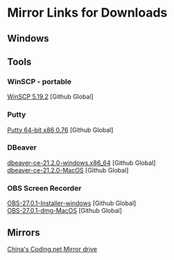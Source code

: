 # Mirror Links for Downloads

## Windows

## Tools

### WinSCP - portable

[WinSCP 5.19.2](https://github.com/markgzhou/LL0101-wiki/releases/download/v0.1/WinSCP-5.19.2-Portable.zip) [Github Global] <br>

### Putty

[Putty 64-bit x86 0.76](https://github.com/markgzhou/LL0101-wiki/releases/download/v0.1/putty-64bit-0.76.zip) [Github Global] <br>

### DBeaver

[dbeaver-ce-21.2.0-windows.x86_64](https://github.com/markgzhou/LL0101-wiki/releases/download/v0.1/dbeaver-ce-21.2.0-win_86_64.zip) [Github Global] <br>
[dbeaver-ce-21.2.0-MacOS](https://github.com/markgzhou/LL0101-wiki/releases/download/v0.1/dbeaver-ce-21.2.0-macos.dmg) [Github Global] <br>

### OBS Screen Recorder

[OBS-27.0.1-Installer-windows](https://github.com/markgzhou/LL0101-wiki/releases/download/v0.1/OBS-27.0.1-Installer-x64.Windows.zip) [Github Global] <br>
[OBS-27.0.1-dmg-MacOS](https://github.com/markgzhou/LL0101-wiki/releases/download/v0.1/OBS-mac-27.0.1.zip) [Github Global] <br>

## Mirrors

[China's Coding.net Mirror drive](https://LL0101.coding.net/p/LL0101-wiki/files/all)